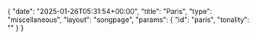 {
    "date": "2025-01-26T05:31:54+00:00",
    "title": "Paris",
    "type": "miscellaneous",
    "layout": "songpage",
    "params": {
        "id": "paris",
        "tonality": ""
    }
}